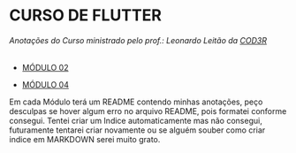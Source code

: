 # CURSO DE FLUTTER
###### Anotações do Curso ministrado pelo prof.: Leonardo Leitão da [COD3R](https://www.cod3r.com.br)

* [MÓDULO 02](https://github.com/MarckVinny/CursoFlutter/tree/main/Modulo02/projeto_perguntas)

* [MÓDULO 04](https://github.com/MarckVinny/CursoFlutter/tree/main/Modulo04/expenses)

Em cada Módulo terá um README contendo minhas anotações, peço desculpas se hover algum erro no arquivo README, pois formatei conforme consegui.
Tentei criar um Indice automaticamente mas não consegui, futuramente tentarei criar novamente ou se alguém souber como criar indice em MARKDOWN serei muito grato.